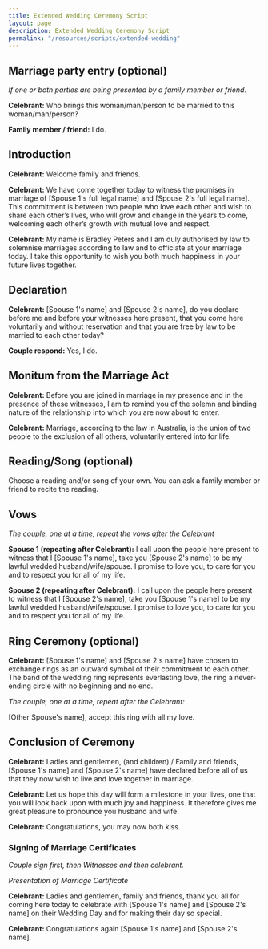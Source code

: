 ```yaml
---
title: Extended Wedding Ceremony Script
layout: page
description: Extended Wedding Ceremony Script
permalink: "/resources/scripts/extended-wedding"
---
```


## Marriage party entry (optional)

*If one or both parties are being presented by a family member or friend.*

**Celebrant:** Who brings this woman/man/person to be married to this woman/man/person?

**Family member / friend:** I do.

## Introduction

**Celebrant:** Welcome family and friends.

**Celebrant:** We have come together today to witness the promises in marriage of \[Spouse 1's full legal name] and \[Spouse 2's full legal name]. This commitment is between two people who love each other and wish to share each other’s lives, who will grow and change in the years to come, welcoming each other’s growth with mutual love and respect.

**Celebrant:** My name is Bradley Peters and I am duly authorised by law to solemnise marriages according to law and to officiate at your marriage today. I take this opportunity to wish you both much happiness in your future lives together.

## Declaration

**Celebrant:** \[Spouse 1's name] and \[Spouse 2's name], do you declare before me and before your witnesses here present, that you come here voluntarily and without reservation and that you are free by law to be married to each other today?

**Couple respond:** Yes, I do.

## Monitum from the Marriage Act

**Celebrant:** Before you are joined in marriage in my presence and in the presence of these witnesses, I am to remind you of the solemn and binding nature of the relationship into which you are now about to enter.

**Celebrant:** Marriage, according to the law in Australia, is the union of two people to the exclusion of all others, voluntarily entered into for life.

## Reading/Song (optional)

Choose a reading and/or song of your own. You can ask a family member or friend to recite the reading.

## Vows

*The couple, one at a time, repeat the vows after the Celebrant*

**Spouse 1 (repeating after Celebrant):** I call upon the people here present to witness that I \[Spouse 1's name], take you \[Spouse 2's name] to be my lawful wedded husband/wife/spouse. I promise to love you, to care for you and to respect you for all of my life.

**Spouse 2 (repeating after Celebrant):** I call upon the people here present to witness that I \[Spouse 2's name], take you \[Spouse 1's name] to be my lawful wedded husband/wife/spouse. I promise to love you, to care for you and to respect you for all of my life.

## Ring Ceremony (optional)

**Celebrant:** \[Spouse 1's name] and \[Spouse 2's name] have chosen to exchange rings as an outward symbol of their commitment to each other. The band of the wedding ring represents everlasting love, the ring a never-ending circle with no beginning and no end.

*The couple, one at a time, repeat after the Celebrant:*

\[Other Spouse's name], accept this ring with all my love.

## Conclusion of Ceremony

**Celebrant:** Ladies and gentlemen, (and children) / Family and friends, \[Spouse 1's name] and \[Spouse 2's name] have declared before all of us that they now wish to live and love together in marriage.

**Celebrant:** Let us hope this day will form a milestone in your lives, one that you will look back upon with much joy and happiness. It therefore gives me great pleasure to pronounce you husband and wife.

**Celebrant:** Congratulations, you may now both kiss.

### Signing of Marriage Certificates

*Couple sign first, then Witnesses and then celebrant.*

*Presentation of Marriage Certificate*

**Celebrant:** Ladies and gentlemen, family and friends, thank you all for coming here today to celebrate with \[Spouse 1's name] and \[Spouse 2's name] on their Wedding Day and for making their day so special. 

**Celebrant:** Congratulations again \[Spouse 1's name] and \[Spouse 2's name].
